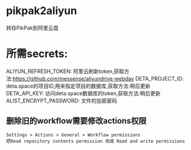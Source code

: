 # pikpak2aliyun
转存PikPak到阿里云盘

# 所需secrets:   
ALIYUN_REFRESH_TOKEN: 阿里云刷新token,获取方法:https://github.com/messense/aliyundrive-webdav
DETA_PROJECT_ID: deta.space的项目ID,用来指定项目的数据库,获取方法:稍后更新   
DETA_API_KEY: 访问deta.space数据库的token,获取方法:稍后更新   
ALIST_ENCRYPT_PASSWORD: 文件的加密密码   



## 删除旧的workflow需要修改actions权限
```
Settings > Actions > General > Workflow permissions
把Read repository contents permission 改成 Read and write permissions
```

